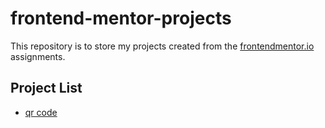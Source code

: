 # frontend-mentor-projects
This repository is to store my projects created from the [frontendmentor.io](https://www.frontendmentor.io) assignments.
## Project List
- [qr code](qr-code/index.html)
